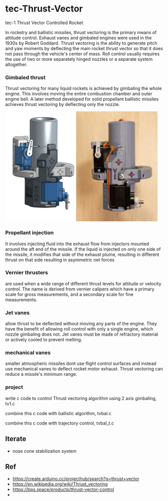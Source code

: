 # tec-Thrust-Vector
tec-1 Thrust Vector Controlled Rocket

In rocketry and ballistic missiles, thrust vectoring is the primary means of attitude control. Exhaust vanes and gimbaled engines were used in the 1930s by Robert Goddard. Thrust vectoring is the ability to generate pitch and yaw moments by deflecting the main rocket thrust vector so that it does not pass through the vehicle's center of mass. Roll control usually requires the use of two or more separately hinged nozzles or a separate system altogether.

### Gimbaled thrust
Thrust vectoring for many liquid rockets is achieved by gimbaling the whole engine. This involves moving the entire combustion chamber and outer engine bell.   A later method developed for solid propellant ballistic missiles achieves thrust vectoring by deflecting only the nozzle.


![](https://github.com/SteveJustin1963/tec-Thrust-Vector/blob/main/pics/1.png)

### Propellant injection
It involves injecting fluid into the exhaust flow from injectors mounted around the aft end of the missile. If the liquid is injected on only one side of the missile, it modifies that side of the exhaust plume, resulting in different thrust on that side resulting in asymmetric net forces

### Vernier thrusters
are used when  a wide range of different thrust levels for attitude or velocity control. The name is derived from vernier calipers which have a primary scale for gross measurements, and a secondary scale for fine measurements.
  
### Jet vanes 
allow thrust to be deflected without moving any parts of the engine. They have the benefit of allowing roll control with only a single engine, which nozzle gimbaling does not. Jet vanes must be made of refractory material or actively cooled to prevent melting.  

### mechanical vanes
smaller atmospheric missiles dont use flight control surfaces and instead use mechanical vanes to deflect rocket motor exhaust. Thrust vectoring can reduce a missile's minimum range. 

### project

write c code to control Thrust vectoring algorithm using 2 axis gimbaling, tv1.c

combine this c code with ballistic algorithm, tvbal.c

combine this c code with trajectory control, tvbal_t.c

## Iterate
-  nose cone stabilization system 


## Ref
- https://create.arduino.cc/projecthub/search?q=thrust+vector
- https://en.wikipedia.org/wiki/Thrust_vectoring
- https://bps.space/products/thrust-vector-control
- 

